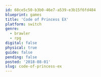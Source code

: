 ```yaml
---
id: 68ce5c50-b3b0-46e7-a539-e3b15f6fd484
blueprint: games
title: 'Code of Princess EX'
platform: switch
genre:
  - brawler
  - rpg
digital: false
physical: true
guide: false
pending: false
posted: '2018-08-01'
slug: code-of-princess-ex
---
```

